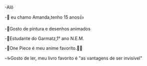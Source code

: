 -Alô

-🍄 eu chamo Amanda,tenho 15 anos👍

-🎨Gosto de pintura e desenhos animados

-📒Estudante do Garmatz,1° ano N.E.M.

-🤑One Piece é meu anime favorito.💪🤝

-☕Gosto de ler, meu livro favorito é "as vantagens de ser invisível"

<!---
Amandshh/Amandshh is a ✨ special ✨ repository because its `README.md` (this file) appears on your GitHub profile.
You can click the Preview link to take a look at your changes.
--->
